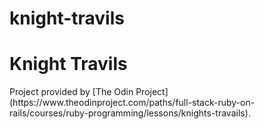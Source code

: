 # knight-travils
<h1>Knight Travils</h1>
Project provided by [The Odin Project](https://www.theodinproject.com/paths/full-stack-ruby-on-rails/courses/ruby-programming/lessons/knights-travails).